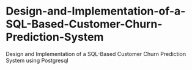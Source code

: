 # Design-and-Implementation-of-a-SQL-Based-Customer-Churn-Prediction-System
Design and Implementation of a SQL-Based Customer Churn Prediction System using Postgresql
